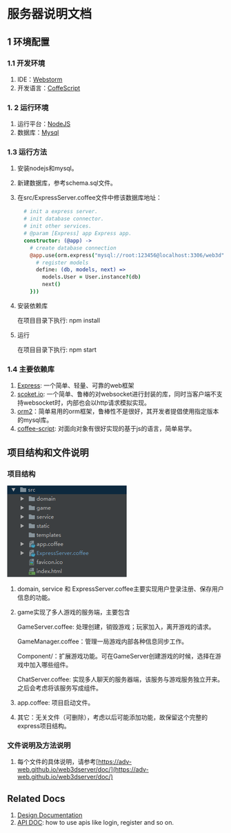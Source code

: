 # 服务器说明文档

## 1 环境配置

### 1.1  开发环境

1. IDE：[Webstorm](https://www.jetbrains.com/webstorm/)
2. 开发语言：[CoffeScript](http://coffee-script.org/)

### 1. 2 运行环境

1. 运行平台：[NodeJS](https://nodejs.org/en/)
2. 数据库：[Mysql](https://www.mysql.com/)

### 1.3 运行方法

1. 安装nodejs和mysql。

2. 新建数据库，参考schema.sql文件。

3. 在src/ExpressServer.coffee文件中修该数据库地址：

   ```coffeescript
     # init a express server.
     # init database connector.
     # init other services.
     # @param [Express] app Express app.
     constructor: (@app) ->
       # create database connection
       @app.use(orm.express("mysql://root:123456@localhost:3306/web3d", { # here
         # register models
         define: (db, models, next) =>
           models.User = User.instance?(db)
           next()
       }))
   ```

4. 安装依赖库

   在项目目录下执行: npm install

5. 运行

   在项目目录下执行: npm start

### 1.4 主要依赖库

1. [Express](http://www.expressjs.com.cn/4x/api.html): 一个简单、轻量、可靠的web框架
2. [scoket.io](https://socket.io/docs/): 一个简单、鲁棒的对websocket进行封装的库，同时当客户端不支持websocket时，内部也会以http请求模拟实现。
3. [orm2](https://github.com/dresende/node-orm2)：简单易用的orm框架，鲁棒性不是很好，其开发者提倡使用指定版本的mysql库。
4. [coffee-script](http://coffee-script.org/): 对面向对象有很好实现的基于js的语言，简单易学。

 ## 项目结构和文件说明

### 项目结构

![项目结构](docs/img/dir.PNG)

1. domain, service 和 ExpressServer.coffee主要实现用户登录注册、保存用户信息的功能。

2. game实现了多人游戏的服务端，主要包含

   GameServer.coffee: 处理创建，销毁游戏；玩家加入，离开游戏的请求。

   GameManager.coffee：管理一局游戏内部各种信息同步工作。

   Component/：扩展游戏功能。可在GameServer创建游戏的时候，选择在游戏中加入哪些组件。

   ChatServer.coffee: 实现多人聊天的服务器端，该服务与游戏服务独立开来。之后会考虑将该服务写成组件。

3. app.coffee: 项目启动文件。

4. 其它：无关文件（可删除），考虑以后可能添加功能，故保留这个完整的express项目结构。

### 文件说明及方法说明

1. 每个文件的具体说明，请参考[https://adv-web.github.io/web3dserver/doc/](https://adv-web.github.io/web3dserver/doc/)

## Related Docs

1. [Design Documentation](./docs/design.md)
2. [API DOC](./docs/api_doc.md): how to use apis like login, register and so on.